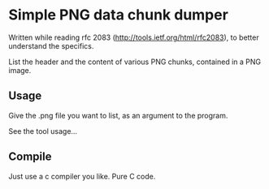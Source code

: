 Simple PNG data chunk dumper
============================

Written while reading rfc 2083 (http://tools.ietf.org/html/rfc2083), to better understand the specifics.

List the header and the content of various PNG chunks, contained in a PNG image.

Usage
-----

Give the .png file you want to list, as an argument to the program.

See the tool usage...

Compile
-------

Just use a c compiler you like. Pure C code.

